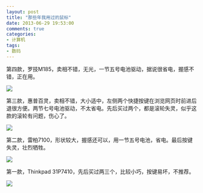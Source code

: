 ```yaml
---
layout: post
title: "那些年我用过的鼠标"
date: 2013-06-29 19:53:00
comments: true
categories:
- 计算机
tags:
- 数码
---
```

第四款，罗技M185，卖相不错，无光，一节五号电池驱动，据说很省电，握感不错，正在用。

![](http://pic.yupoo.com/leninlee/CYn6F5gI/medium.jpg)

第三款，惠普百灵，卖相不错，大小适中，左侧两个快捷按键在浏览网页时前进后退很方便。两节七号电池驱动，不太省电。先后买过两个，都是滚轮失灵，似乎这款的滚轮有问题，伤心了。

![](http://pic.yupoo.com/leninlee/CYn6Fr6q/medium.jpg)

第二款，雷柏7100，形状较大，握感还可以，用一节五号电池，省电。最后按键失灵，壮烈牺牲。

![](http://pic.yupoo.com/leninlee/CYn6G96i/medium.jpg)

第一款，Thinkpad 31P7410，先后买过两三个，比较小巧，按键易坏，不推荐。

![](http://pic.yupoo.com/leninlee/CYn6Fkha/medium.jpg)
